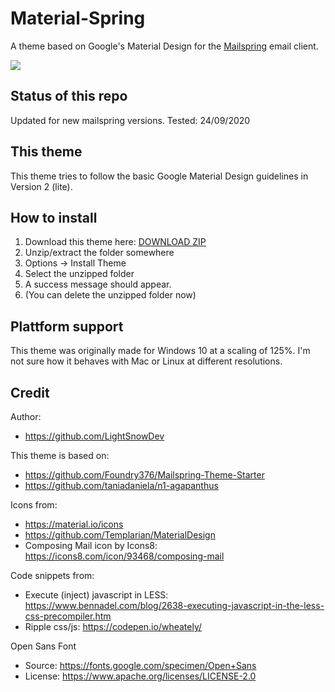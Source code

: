 # Material-Spring

A theme based on Google's Material Design for the [Mailspring](http://www.getmailspring.com/) email client.

<img src="https://raw.githubusercontent.com/LightSnowDev/Material-Spring/master/screenshot/wallpaper_screenshot.jpg" />

## Status of this repo
Updated for new mailspring versions. Tested: 24/09/2020

## This theme

This theme tries to follow the basic Google Material Design guidelines in Version 2 (lite).

## How to install

1. Download this theme here: [DOWNLOAD ZIP](https://codeload.github.com/LightSnowDev/Material-Spring/zip/master)
2. Unzip/extract the folder somewhere
3. Options -> Install Theme
4. Select the unzipped folder
5. A success message should appear.
6. (You can delete the unzipped folder now)

## Plattform support

This theme was originally made for Windows 10 at a scaling of 125%. I'm not sure how it behaves with Mac or Linux at different resolutions.

## Credit

Author:

- https://github.com/LightSnowDev

This theme is based on:

- https://github.com/Foundry376/Mailspring-Theme-Starter
- https://github.com/taniadaniela/n1-agapanthus

Icons from:

- https://material.io/icons
- https://github.com/Templarian/MaterialDesign
- Composing Mail icon by Icons8: https://icons8.com/icon/93468/composing-mail

Code snippets from:

- Execute (inject) javascript in LESS: https://www.bennadel.com/blog/2638-executing-javascript-in-the-less-css-precompiler.htm
- Ripple css/js: https://codepen.io/wheately/

Open Sans Font

- Source: https://fonts.google.com/specimen/Open+Sans
- License: https://www.apache.org/licenses/LICENSE-2.0
